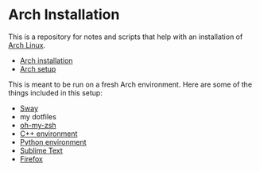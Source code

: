 # Arch Installation

This is a repository for notes and scripts that help with an installation of [Arch Linux][arch].

- [Arch installation][archinstall]
- [Arch setup][archsetup]

This is meant to be run on a fresh Arch environment. Here are some of the things included in this setup:

- [Sway][sway]
- my dotfiles
- [oh-my-zsh][omz]
- [C++ environment][cpp]
- [Python environment][python]
- [Sublime Text][subl]
- [Firefox][firefox]

[arch]:https://www.archlinux.org/
[archinstall]:./install.md
[archsetup]:./setup.sh
[sway]:https://swaywm.org/
[omz]:https://ohmyz.sh/
[cpp]:https://en.wikipedia.org/wiki/C%2B%2B
[python]:https://www.python.org/
[subl]:https://www.sublimetext.com/
[firefox]:https://www.mozilla.org/en-US/firefox/new/
